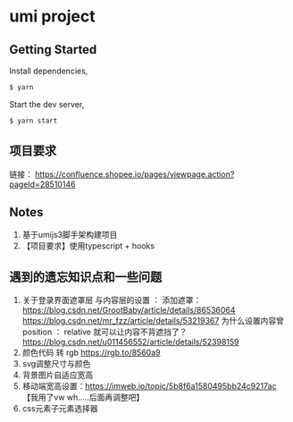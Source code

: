 # umi project

## Getting Started

Install dependencies,

```bash
$ yarn
```

Start the dev server,

```bash
$ yarn start
```

## 项目要求

链接：
 https://confluence.shopee.io/pages/viewpage.action?pageId=28510146
 

## Notes

1. 基于umijs3脚手架构建项目
2. 【项目要求】使用typescript + hooks

## 遇到的遗忘知识点和一些问题

1. 关于登录界面遮罩层 与内容层的设置 ：
    添加遮罩：https://blog.csdn.net/GrootBaby/article/details/86536064 https://blog.csdn.net/mr_fzz/article/details/53219367
    为什么设置内容曾 position ： relative 就可以让内容不背遮挡了？https://blog.csdn.net/u011456552/article/details/52398159
2. 颜色代码 转 rgb https://rgb.to/8560a9
3. svg调整尺寸与颜色
4. 背景图片自适应宽高
5. 移动端宽高设置：https://imweb.io/topic/5b8f6a1580495bb24c9217ac 【我用了vw wh.....后面再调整吧】
6. css元素子元素选择器


